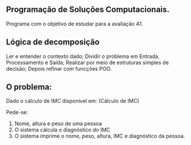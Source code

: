 ## Programação de Soluções Computacionais.

Programa com o objetivo de estudar para a avaliação A1.

## Lógica de decomposição

Ler e entender o contexto dado;
Dividir o problema em Entrada, Processamento e Saída;
Realizar por meio de estruturas simples de decisão;
Depois refinar com funcções POO.

## O problema:

Dado o cálculo de IMC disponível em: (Cálculo de IMC) 

Pede-se:

1) Nome, altura e peso de uma pessoa
2) O sistema cálcula o diagnóstico do IMC
3) O sistema imprime o nome, peso, altura, IMC e diagnóstico da pessoa. 
